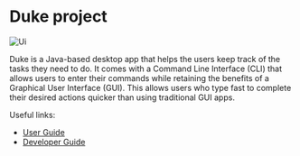 # Duke project

![Ui](Ui.png)

Duke is a Java-based desktop app that helps the users keep track of the tasks they need to do. It comes with a Command Line Interface (CLI) that allows users to enter their commands while retaining the benefits of a Graphical User Interface (GUI). This allows users who type fast to complete their desired actions quicker than using traditional GUI apps.

Useful links:
* [User Guide](UserGuide.md)
* [Developer Guide](DeveloperGuide.md)
